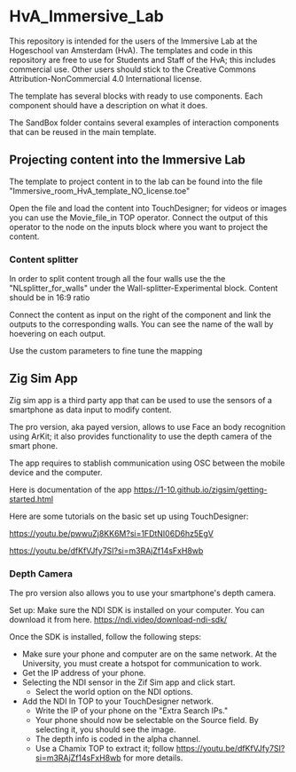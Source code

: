 # HvA_Immersive_Lab
This repository is intended for the users of the Immersive Lab at the Hogeschool van Amsterdam (HvA). 
The templates and code in this repository are free to use for Students and Staff of the HvA; this includes commercial use. Other users should stick to the Creative Commons Attribution-NonCommercial 4.0 International license.

The template has several blocks with ready to use components. Each component should have a description on what it does.

The SandBox folder contains several examples of interaction  components that can be reused in the main template.

## Projecting content into the Immersive Lab

The template to project content in to the lab can be found into the file "Immersive_room_HvA_template_NO_license.toe"

Open the file and load the content into TouchDesigner; for videos or images you can use the Movie_file_in TOP operator. Connect the output of this operator to the node on the inputs block where you want to project the content.

### Content splitter

In order to split content trough all the four walls use the the "NLsplitter_for_walls" under the Wall-splitter-Experimental block. Content should be in 16:9 ratio

Connect the content as input on the right of the component and link the outputs to the corresponding walls. 
You can see the name of the wall by hoevering on each output.

Use the custom parameters to fine tune the mapping

## Zig Sim App

Zig sim app is a third party app  that can be used to use the sensors of a smartphone as data input to modify content.

The pro version, aka payed version, allows to use Face an body recognition using ArKit; it also provides functionality to use the depth camera of the smart phone.

The app requires to stablish communication using OSC between the mobile device and the computer.

Here is documentation of the app https://1-10.github.io/zigsim/getting-started.html

Here are some tutorials on the basic set up using TouchDesigner: 

https://youtu.be/pwwuZj8KK6M?si=1FDtNI06D6hz5EgV

https://youtu.be/dfKfVJfy7SI?si=m3RAjZf14sFxH8wb

### Depth Camera

The pro version also allows you to use your smartphone's depth camera. 

Set up:
Make sure the NDI SDK is installed on your computer. You can download it from here. https://ndi.video/download-ndi-sdk/

Once the SDK is installed, follow the following steps:
* Make sure your phone and computer are on the same network. At the University, you must create a hotspot for communication to work.
* Get the IP address of your phone.
* Selecting the NDI sensor in the Zif Sim app and click start.
  * Select the world option on the NDI options.
* Add the NDI In TOP to your TouchDesigner network.
  * Write the IP of your phone on the "Extra Search IPs."
  * Your phone should now be selectable on the Source field. By selecting it, you should see the image.
  * The depth info is coded in the alpha channel.
  * Use a Chamix TOP to extract it; follow https://youtu.be/dfKfVJfy7SI?si=m3RAjZf14sFxH8wb for more details. 
